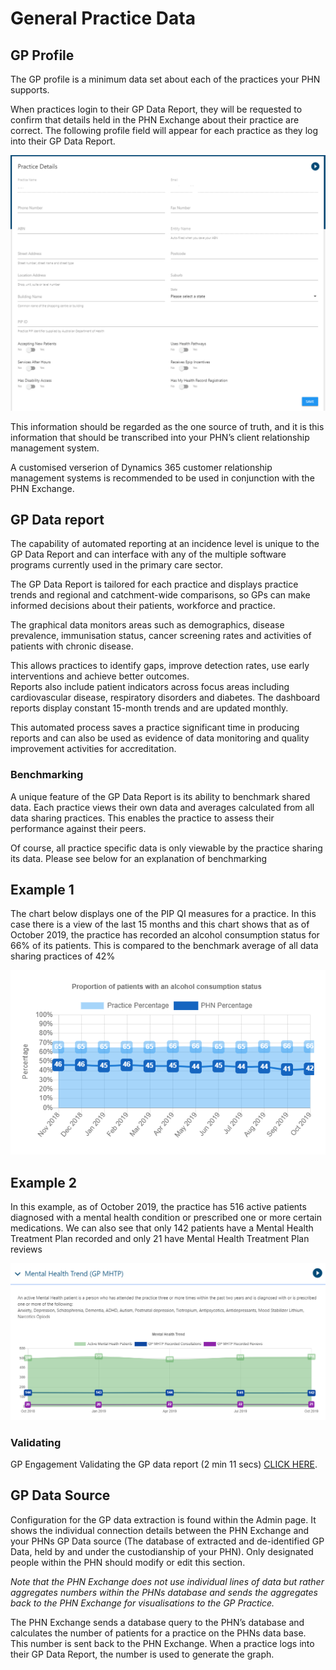 # General Practice Data

## GP Profile

The GP profile is a minimum data set about each of the practices your PHN supports. 

When practices login to their GP Data Report, they will be requested to confirm that details held in the PHN Exchange about their practice are correct. The following profile field will appear for each practice as they log into their GP Data Report.

![GP profile form](../../images/gp-profile.png)

This information should be regarded as the one source of truth, and it is this information that should be transcribed into your PHN’s client relationship management system. 

A customised verserion of Dynamics 365 customer relationship management systems is recommended to be used in conjunction with the PHN Exchange.

## GP Data report

The capability of automated reporting at an incidence level is unique to the GP Data Report and can interface with any of the multiple software programs currently used in the primary care sector. 

The GP Data Report is tailored for each practice and displays practice trends and regional and catchment-wide comparisons, so GPs can make informed decisions about their patients, workforce and practice. 

The graphical data monitors areas such as demographics, disease prevalence, immunisation status, cancer screening rates and activities of patients with chronic disease. 

This allows practices to identify gaps, improve detection rates, use early interventions and achieve better outcomes.  
Reports also include patient indicators across focus areas including cardiovascular disease, respiratory disorders and diabetes. 
The dashboard reports display constant 15-month trends and are updated monthly.  

This automated process saves a practice significant time in producing reports and can also be used as evidence of data monitoring and quality improvement activities for accreditation.

### Benchmarking

A unique feature of the GP Data Report is its ability to benchmark shared data. Each practice views their own data and averages calculated from all data sharing practices. This enables the practice to assess their performance against their peers. 

Of course, all practice specific data is only viewable by the practice sharing its data. Please see below for an explanation  of benchmarking

## Example 1

The chart below displays one of the  PIP QI measures for a practice.
In this case there is a view of the last 15 months and this chart shows that as of October 2019, the practice has recorded an alcohol consumption status for 66% of its patients. This is compared to the benchmark average of all data sharing practices of 42%

![GP profile form](../../images/PIP1.PNG)

## Example 2

In this example, as of October 2019, the practice has 516 active patients diagnosed with a mental health condition
or prescribed one or more certain medications. We can also see that only 142 patients have a Mental Health Treatment Plan recorded and only 21 have Mental Health Treatment Plan reviews 

![GP profile form](../../images/PIP2.PNG)



### Validating

GP Engagement Validating the GP data report (2 min 11 secs) [CLICK HERE](https://youtu.be/eWFtcGspuEY).

## GP Data Source

Configuration for the GP data extraction is found within the Admin page. It shows the individual connection details between the PHN Exchange and your PHNs GP Data source (The database of extracted and de-identified GP Data, held by and under the custodianship of your PHN). Only designated people within the PHN should modify or edit this section.

*Note that the PHN Exchange does not use individual lines of data but rather aggregates numbers within the PHNs database and sends the aggregates back to the PHN Exchange for visualisations to the GP Practice.*

The PHN Exchange sends a database query to the PHN’s database and calculates the number of patients for a practice on the PHNs data base. This number is sent back to the PHN Exchange. When a practice logs into their GP Data Report, the number is used to generate the graph.
